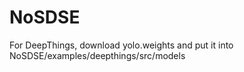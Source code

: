 # NoSDSE

For DeepThings, download yolo.weights and put it into NoSDSE/examples/deepthings/src/models
